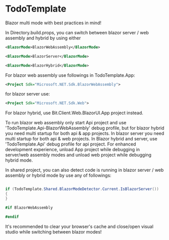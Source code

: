 # TodoTemplate
Blazor multi mode with best practices in mind!

In Directory.build.props, you can switch between blazor server / web assembly and hybrid by using either

```xml
<BlazorMode>BlazorWebAssembly</BlazorMode>
```

```xml
<BlazorMode>BlazorServer</BlazorMode>
```

```xml
<BlazorMode>BlazorHybrid</BlazorMode>
```

For blazor web assembly use followings in TodoTemplate.App:

```xml
<Project Sdk="Microsoft.NET.Sdk.BlazorWebAssembly">
```

for blazor server use:

```xml
<Project Sdk="Microsoft.NET.Sdk.Web">
```

For blazor hybrid, use Bit.Client.Web.BlazorUI.App project instead.

To run blazor web assembly only start Api project and use 'TodoTemplate.Api-BlazorWebAssembly' debug profile, but for blazor hybrid you need multi startup for both api & app projects. In blazor server you need multi startup for both api & web projects.
In Blazor hybrid and server, use 'TodoTemplate.Api' debug profile for api project.
For enhanced development experience, unload App project while debugging in server/web assembly modes and unload web project while debugging hybrid mode.

In shared project, you can also detect code is running in blazor server / web assembly or hybrid mode by use any of followings:

```cs

if (TodoTemplate.Shared.BlazorModeDetector.Current.IsBlazorServer())
{
}

#if BlazorWebAssembly

#endif

```

It's recommended to clear your browser's cache and close/open visual studio while switching between blazor modes!
